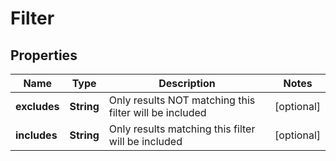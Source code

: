 # Filter

## Properties
Name | Type | Description | Notes
------------ | ------------- | ------------- | -------------
**excludes** | **String** | Only results NOT matching this filter will be included |  [optional]
**includes** | **String** | Only results matching this filter will be included |  [optional]
